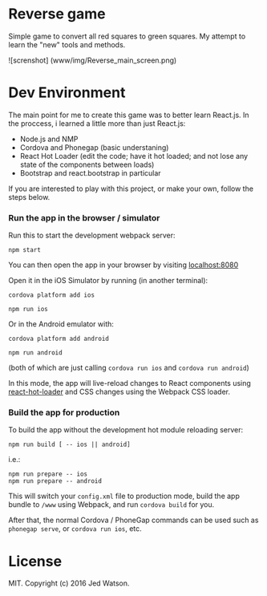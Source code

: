 # Reverse game

Simple game to convert all red squares to green squares. My attempt to learn the "new" tools and methods.

![screnshot]
(www/img/Reverse_main_screen.png)

# Dev Environment
The main point for me to create this game was to better learn React.js. In the proccess, i learned a little more than just React.js:
- Node.js and NMP
- Cordova and Phonegap (basic understaning)
- React Hot Loader (edit the code; have it hot loaded; and not lose any state of the components between loads)
- Bootstrap and react.bootstrap in particular
 
If you are interested to play with this project, or make your own, follow the steps below.

### Run the app in the browser / simulator

Run this to start the development webpack server:

```
npm start
```

You can then open the app in your browser by visiting [localhost:8080](http://localhost:8080)

Open it in the iOS Simulator by running (in another terminal):

```
cordova platform add ios
```

```
npm run ios
```

Or in the Android emulator with:

```
cordova platform add android
```

```
npm run android
```

(both of which are just calling `cordova run ios` and `cordova run android`)

In this mode, the app will live-reload changes to React components using [react-hot-loader](https://github.com/gaearon/react-hot-loader) and CSS changes using the Webpack CSS loader.

### Build the app for production

To build the app without the development hot module reloading server:

```
npm run build [ -- ios || android]
```

i.e.:

```
npm run prepare -- ios
npm run prepare -- android
```

This will switch your `config.xml` file to production mode, build the app bundle to `/www` using Webpack, and run `cordova build` for you.

After that, the normal Cordova / PhoneGap commands can be used such as `phonegap serve`, or `cordova run ios`, etc.

# License

MIT. Copyright (c) 2016 Jed Watson.
